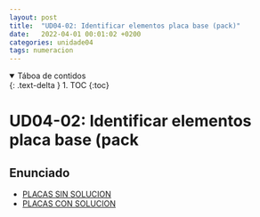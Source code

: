 ```yaml
---
layout: post
title:  "UD04-02: Identificar elementos placa base (pack)"
date:   2022-04-01 00:01:02 +0200
categories: unidade04
tags: numeracion 
---
```


<details open markdown="block">
  <summary>
    Táboa de contidos
  </summary>
  {: .text-delta }
1. TOC
{:toc}
</details>

# UD04-02: Identificar elementos placa base (pack



## Enunciado 
* [PLACAS SIN SOLUCION]({{site.baseurl}}/unidade04/t02-identificar-elementos-placa-base/public/PLACAS_SIN_SOL.zip)
* [PLACAS CON SOLUCION]({{site.baseurl}}unidade04/t02-identificar-elementos-placa-base/public/PLACAS_SOLUCION.zip)

